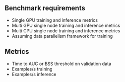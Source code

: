 ## Benchmark requirements
* Single GPU training and inference metrics
* Multi GPU single node training and inference metrics
* Multi CPU single node training and inference metrics
* Assuming data parallelism framework for training

## Metrics
* Time to AUC or BSS threshold on validation data
* Examples/s training
* Examples/s inference
